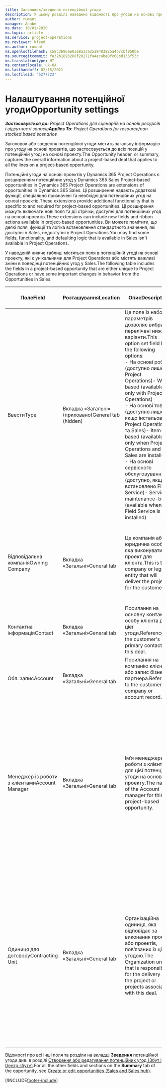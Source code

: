 ```yaml
---
title: Заголовок/зведення потенційної угоди
description: У цьому розділі наведено відомості про угоди на основі проектів, а також позиції потенційної угоди на основі проектів.
author: rumant
manager: Annbe
ms.date: 10/01/2020
ms.topic: article
ms.service: project-operations
ms.reviewer: kfend
ms.author: rumant
ms.openlocfilehash: c58c3696ae03e8a33a25a9483825a4b7cbf850be
ms.sourcegitcommit: fa32b1893286f20271fa4ec4be8fc68bd135f53c
ms.translationtype: HT
ms.contentlocale: uk-UA
ms.lasthandoff: 02/15/2021
ms.locfileid: "5277723"
---
```

# <a name="opportunity-settings"></a><span data-ttu-id="e8e0b-103">Налаштування потенційної угоди</span><span class="sxs-lookup"><span data-stu-id="e8e0b-103">Opportunity settings</span></span>

<span data-ttu-id="e8e0b-104">_**Застосовується до:** Project Operations для сценаріїв на основі ресурсів і відсутності запасів_</span><span class="sxs-lookup"><span data-stu-id="e8e0b-104">_**Applies To:** Project Operations for resource/non-stocked based scenarios_</span></span>


<span data-ttu-id="e8e0b-105">Заголовок або зведення потенційної угоди містить загальну інформацію про угоду на основі проектів, що застосовується до всіх позицій у потенційній угоді на основі проекту.</span><span class="sxs-lookup"><span data-stu-id="e8e0b-105">The Opportunity header, or summary, captures the overall information about a project-based deal that applies to all the lines on a project-based opportunity.</span></span>

<span data-ttu-id="e8e0b-106">Потенційні угоди на основі проектів у Dynamics 365 Project Operations є розширенням потенційних угод у Dynamics 365 Sales.</span><span class="sxs-lookup"><span data-stu-id="e8e0b-106">Project-based opportunities in Dynamics 365 Project Operations are extensions of opportunities in Dynamics 365 Sales.</span></span> <span data-ttu-id="e8e0b-107">Ці розширення надають додаткові функції, спеціально призначені та необхідні для потенційних угод на основі проектів.</span><span class="sxs-lookup"><span data-stu-id="e8e0b-107">These extensions provide additional functionality that is specific to and required for project-based opportunities.</span></span> <span data-ttu-id="e8e0b-108">Ці розширення можуть включати нові поля та дії стрічки, доступні для потенційних угод на основі проектів.</span><span class="sxs-lookup"><span data-stu-id="e8e0b-108">These extensions can include new fields and ribbon actions available in project-based opportunities.</span></span> <span data-ttu-id="e8e0b-109">Ви можете помітити, що деякі поля, функції та логіка встановлення стандартного значення, які доступні в Sales, недоступні в Project Operations.</span><span class="sxs-lookup"><span data-stu-id="e8e0b-109">You may find some fields, functionality, and defaulting logic that is available in Sales isn't available in Project Operations.</span></span>

<span data-ttu-id="e8e0b-110">У наведеній нижче таблиці містяться поля в потенційній угоді на основі проекту, які є унікальними для Project Operations або містять важливі зміни в поведінці потенційних угод у Sales.</span><span class="sxs-lookup"><span data-stu-id="e8e0b-110">The following table includes the fields in a project-based opportunity that are either unique to Project Operations or have some important changes in behavior from the Opportunities in Sales.</span></span>

| <span data-ttu-id="e8e0b-111">**Поле**</span><span class="sxs-lookup"><span data-stu-id="e8e0b-111">**Field**</span></span> | <span data-ttu-id="e8e0b-112">**Розташування**</span><span class="sxs-lookup"><span data-stu-id="e8e0b-112">**Location**</span></span> | <span data-ttu-id="e8e0b-113">**Опис**</span><span class="sxs-lookup"><span data-stu-id="e8e0b-113">**Description**</span></span> | <span data-ttu-id="e8e0b-114">**Вплив на наступні етапи**</span><span class="sxs-lookup"><span data-stu-id="e8e0b-114">**Downstream impact**</span></span> |
| --- | --- | --- | --- |
| <span data-ttu-id="e8e0b-115">Ввести</span><span class="sxs-lookup"><span data-stu-id="e8e0b-115">Type</span></span> | <span data-ttu-id="e8e0b-116">Вкладка «Загальні» (приховано)</span><span class="sxs-lookup"><span data-stu-id="e8e0b-116">General tab (hidden)</span></span> | <span data-ttu-id="e8e0b-117">Це поле із набором параметрів дозволяє вибрати перелічені нижче варіанти.</span><span class="sxs-lookup"><span data-stu-id="e8e0b-117">This option set field has the following options:</span></span></br><span data-ttu-id="e8e0b-118">- На основі робіт (доступно лише з Project Operations)</span><span class="sxs-lookup"><span data-stu-id="e8e0b-118">- Work-based (available only with Project Operations)</span></span></br><span data-ttu-id="e8e0b-119">- На основі товарів (доступно лише якщо інстальовано Project Operations та Sales)</span><span class="sxs-lookup"><span data-stu-id="e8e0b-119">- Item-based (available only when Project Operations and Sales are installed)</span></span></br><span data-ttu-id="e8e0b-120">- На основі сервісного обслуговування (доступно, якщо встановлено Field Service)</span><span class="sxs-lookup"><span data-stu-id="e8e0b-120">- Service maintenance-based (available when Field Service is installed)</span></span> | <span data-ttu-id="e8e0b-121">У разі використання Project Operations для цього значення поля автоматично встановлюється значення **На основі робіт**, яке класифікує потенційну угоду як угоду на основі проекту.</span><span class="sxs-lookup"><span data-stu-id="e8e0b-121">When you use Project Operations, this field value is automatically set to **Work-based** which classifies the Opportunity as project-based.</span></span> <span data-ttu-id="e8e0b-122">Потенційна угода має бути угодою на основі проекту, щоб дозволити усі спеціальні розширення та функції на основі проекту пізніше у процесі збуту для цієї угоди.</span><span class="sxs-lookup"><span data-stu-id="e8e0b-122">An Opportunity should be project-based to enable all project-specific extensions and functionality in the downstream sales process for this deal.</span></span> |
| <span data-ttu-id="e8e0b-123">Відповідальна компанія</span><span class="sxs-lookup"><span data-stu-id="e8e0b-123">Owning Company</span></span> | <span data-ttu-id="e8e0b-124">Вкладка «Загальні»</span><span class="sxs-lookup"><span data-stu-id="e8e0b-124">General tab</span></span> | <span data-ttu-id="e8e0b-125">Це компанія або юридична особа, яка виконуватиме проект для клієнта.</span><span class="sxs-lookup"><span data-stu-id="e8e0b-125">This is the company or legal entity that will deliver the project for the customer.</span></span> | <span data-ttu-id="e8e0b-126">Ці відомості поля копіюватимуться до відповідного поля в ціновій пропозиції проекту, створеній з цієї потенційної угоди.</span><span class="sxs-lookup"><span data-stu-id="e8e0b-126">This field information will be copied to the corresponding field on the Project quote that is created from this Opportunity.</span></span> |
| <span data-ttu-id="e8e0b-127">Контактна інформація</span><span class="sxs-lookup"><span data-stu-id="e8e0b-127">Contact</span></span> | <span data-ttu-id="e8e0b-128">Вкладка «Загальні»</span><span class="sxs-lookup"><span data-stu-id="e8e0b-128">General tab</span></span> | <span data-ttu-id="e8e0b-129">Посилання на основну контактну особу клієнта для цієї угоди.</span><span class="sxs-lookup"><span data-stu-id="e8e0b-129">Reference to the customer's primary contact for this deal.</span></span> | |
| <span data-ttu-id="e8e0b-130">Обл. запис</span><span class="sxs-lookup"><span data-stu-id="e8e0b-130">Account</span></span> | <span data-ttu-id="e8e0b-131">Вкладка «Загальні»</span><span class="sxs-lookup"><span data-stu-id="e8e0b-131">General tab</span></span> | <span data-ttu-id="e8e0b-132">Посилання на компанію клієнта або запис бізнес-партнера.</span><span class="sxs-lookup"><span data-stu-id="e8e0b-132">Reference to the customer's company or account record.</span></span> | |
| <span data-ttu-id="e8e0b-133">Менеджер із роботи з клієнтами</span><span class="sxs-lookup"><span data-stu-id="e8e0b-133">Account Manager</span></span> | <span data-ttu-id="e8e0b-134">Вкладка «Загальні»</span><span class="sxs-lookup"><span data-stu-id="e8e0b-134">General tab</span></span> | <span data-ttu-id="e8e0b-135">Ім’я менеджера із роботи з клієнтами для цієї потенційної угоди на основі проекту.</span><span class="sxs-lookup"><span data-stu-id="e8e0b-135">The name of the Account manager for this project-based opportunity.</span></span> | <span data-ttu-id="e8e0b-136">Менеджер із роботи з клієнтами відповідає за керування зв’язками з клієнтом до завершення цього проекту.</span><span class="sxs-lookup"><span data-stu-id="e8e0b-136">The Account manager is responsible for managing the relationship with the customer through the completion of this project.</span></span> <span data-ttu-id="e8e0b-137">На основі запису планованого ресурсу, прив’язаного до менеджера із роботи з клієнтами, для одиниці з договору встановлюється значення за замовчуванням.</span><span class="sxs-lookup"><span data-stu-id="e8e0b-137">Based on the bookable resource record tied to the Account manager, the contracting unit is defaulted.</span></span> |
| <span data-ttu-id="e8e0b-138">Одиниця для договору</span><span class="sxs-lookup"><span data-stu-id="e8e0b-138">Contracting Unit</span></span> | <span data-ttu-id="e8e0b-139">Вкладка «Загальні»</span><span class="sxs-lookup"><span data-stu-id="e8e0b-139">General tab</span></span> | <span data-ttu-id="e8e0b-140">Організаційна одиниця, яка відповідає за виконання проекту або проектів, пов’язаних із цією угодою.</span><span class="sxs-lookup"><span data-stu-id="e8e0b-140">The Organization unit that is responsible for the delivery of the project or projects associated with this deal.</span></span> | <span data-ttu-id="e8e0b-141">Одиниця для договору — це підрозділ компанії, який виконуватиме проекти після закриття угоди.</span><span class="sxs-lookup"><span data-stu-id="e8e0b-141">The contracting unit is the division of the company that will complete the project(s) after the deal is closed.</span></span> <span data-ttu-id="e8e0b-142">Кожна одиниця для договору має грошову одиницю, і ця грошова одиниця використовується для звіту із запланованих і фактичних витрат, що виникли під час реалізації проекту.</span><span class="sxs-lookup"><span data-stu-id="e8e0b-142">Every contracting unit has a currency, and this currency is used to report estimated and actual costs incurred during the project.</span></span> |

<span data-ttu-id="e8e0b-143">Відомості про всі інші поля та розділи на вкладці **Зведення** потенційної угоди див. в розділі [Створення або редагування потенційних угод (Збут і Центр збуту)](https://docs.microsoft.com/dynamics365/sales-enterprise/create-edit-opportunity-sales).</span><span class="sxs-lookup"><span data-stu-id="e8e0b-143">For all the other fields and sections on the **Summary** tab of the opportunity, see [Create or edit opportunities (Sales and Sales hub)](https://docs.microsoft.com/dynamics365/sales-enterprise/create-edit-opportunity-sales).</span></span>


[!INCLUDE[footer-include](../includes/footer-banner.md)]